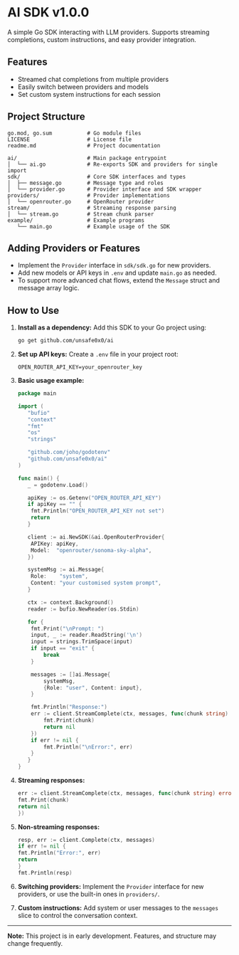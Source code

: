 # AI SDK v1.0.0

A simple Go SDK interacting with LLM providers. Supports streaming completions, custom instructions, and easy provider integration.

## Features

- Streamed chat completions from multiple providers
- Easily switch between providers and models
- Set custom system instructions for each session

## Project Structure

```text
go.mod, go.sum           # Go module files
LICENSE                  # License file
readme.md                # Project documentation

ai/                      # Main package entrypoint
│  └── ai.go             # Re-exports SDK and providers for single import
sdk/                     # Core SDK interfaces and types
│  ├── message.go        # Message type and roles
│  └── provider.go       # Provider interface and SDK wrapper
providers/               # Provider implementations
│  └── openrouter.go     # OpenRouter provider
stream/                  # Streaming response parsing
│  └── stream.go         # Stream chunk parser
example/                 # Example programs
   └── main.go           # Example usage of the SDK
```

## Adding Providers or Features

- Implement the `Provider` interface in `sdk/sdk.go` for new providers.
- Add new models or API keys in `.env` and update `main.go` as needed.
- To support more advanced chat flows, extend the `Message` struct and message array logic.

## How to Use

1. **Install as a dependency:**
   Add this SDK to your Go project using:

   ```sh
   go get github.com/unsafe0x0/ai
   ```

2. **Set up API keys:**
   Create a `.env` file in your project root:

   ```
   OPEN_ROUTER_API_KEY=your_openrouter_key
   ```

3. **Basic usage example:**

   ```go
   package main

   import (
      "bufio"
      "context"
      "fmt"
      "os"
      "strings"

      "github.com/joho/godotenv"
      "github.com/unsafe0x0/ai"
   )

   func main() {
      _ = godotenv.Load()

      apiKey := os.Getenv("OPEN_ROUTER_API_KEY")
      if apiKey == "" {
   	   fmt.Println("OPEN_ROUTER_API_KEY not set")
   	   return
      }

      client := ai.NewSDK(&ai.OpenRouterProvider{
   	   APIKey: apiKey,
   	   Model:  "openrouter/sonoma-sky-alpha",
      })

      systemMsg := ai.Message{
   	   Role:    "system",
   	   Content: "your customised system prompt",
      }

      ctx := context.Background()
      reader := bufio.NewReader(os.Stdin)

      for {
   	   fmt.Print("\nPrompt: ")
   	   input, _ := reader.ReadString('\n')
   	   input = strings.TrimSpace(input)
   	   if input == "exit" {
   		   break
   	   }

   	   messages := []ai.Message{
   		   systemMsg,
   		   {Role: "user", Content: input},
   	   }

   	   fmt.Println("Response:")
   	   err := client.StreamComplete(ctx, messages, func(chunk string) error {
   		   fmt.Print(chunk)
   		   return nil
   	   })
   	   if err != nil {
   		   fmt.Println("\nError:", err)
   	   }
      }
   }
   ```

4. **Streaming responses:**

   ```go
   err := client.StreamComplete(ctx, messages, func(chunk string) error {
   fmt.Print(chunk)
   return nil
   })

   ```

5. **Non-streaming responses:**

   ```go
   resp, err := client.Complete(ctx, messages)
   if err != nil {
   fmt.Println("Error:", err)
   return
   }
   fmt.Println(resp)

   ```

6. **Switching providers:**
   Implement the `Provider` interface for new providers, or use the built-in ones in `providers/`.

7. **Custom instructions:**
   Add system or user messages to the `messages` slice to control the conversation context.

---

**Note:** This project is in early development. Features, and structure may change frequently.
